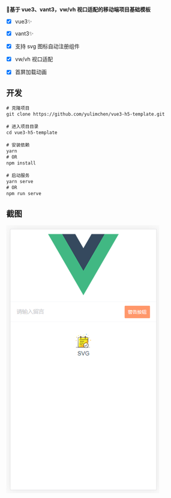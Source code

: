  **🌱基于 vue3、vant3，vw/vh 视口适配的移动端项目基础模板**

- [x] vue3✨
- [x] vant3✨
- [x] 支持 svg 图标自动注册组件
- [x] vw/vh 视口适配
- [x] 首屏加载动画



## 开发

```shell
# 克隆项目
git clone https://github.com/yulimchen/vue3-h5-template.git

# 进入项目目录
cd vue3-h5-template

# 安装依赖
yarn
# OR
npm install

# 启动服务
yarn serve
# OR
npm run serve
```



## 截图

![](docs/img/Snipaste_2021-02-10_16-55-20.png)